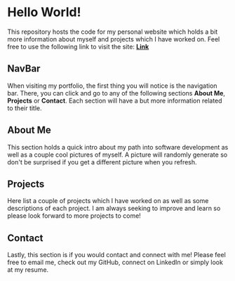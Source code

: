 # Hello World! 

This repository hosts the code for my personal website which holds a bit more information about myself and projects which I have worked on. Feel free to use the following link to visit the site: **[Link](https://jz-portfolio.vercel.app/)**

## NavBar
When visiting my portfolio, the first thing you will notice is the navigation bar. There, you can click and go to any of the following sections **About Me**, **Projects** or **Contact**. Each section will have a but more information related to their title.

## About Me
This section holds a quick intro about my path into software development as well as a couple cool pictures of myself. A picture will randomly generate so don't be surprised if you get a different picture when you refresh. 

## Projects
Here list a couple of projects which I have worked on as well as some descriptions of each project. I am always seeking to improve and learn so please look forward to more projects to come!

## Contact
Lastly, this section is if you would contact and connect with me! Please feel free to email me, check out my GitHub, connect on LinkedIn or simply look at my resume. 